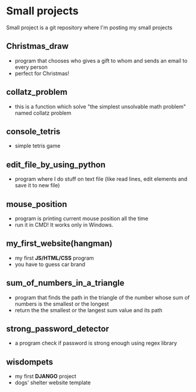 # Small projects 
Small project is a git repository where I'm posting my small projects 

## Christmas_draw
- program that chooses who gives a gift to whom and sends an email to every person
- perfect for Christmas!

## collatz_problem
- this is a function which solve "the simplest unsolvable math problem" named collatz problem

## console_tetris
- simple tetris game

## edit_file_by_using_python
- program where I do stuff on text file (like read lines, edit elements and save it to new file)

## mouse_position
- program is printing current mouse position all the time
- run it in CMD! It works only in Windows.

## my_first_website(hangman)
- my first **JS/HTML/CSS** program 
- you have to guess car brand 

## sum_of_numbers_in_a_triangle
- program that finds the path in the triangle of the number whose sum of numbers is the smallest or the longest 
- return the the smallest or the langest sum value and its path

## strong_password_detector
- a program check if password is strong enough using regex library 

## wisdompets
- my first **DJANGO** project 
- dogs' shelter website template
